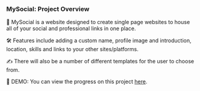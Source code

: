 ### MySocial: Project Overview

📝 MySocial is a website designed to create single page websites to house all of your social and professional links in one place.

🛠 Features include adding a custom name, profile image and introduction, location, skills and links to your other sites/platforms.

✍️ There will also be a number of different templates for the user to choose from.

👀 DEMO: You can view the progress on this project [here](https://web-dev-dan.github.io/MySocial/).
